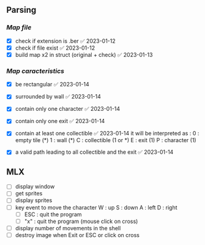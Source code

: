 
## Parsing

### *Map file*

- [x] check if extension is .ber ✅ 2023-01-12
- [x] check if file exist ✅ 2023-01-12
- [x] build map x2 in struct (original + check) ✅ 2023-01-13

### *Map caracteristics*

- [x] be rectangular ✅ 2023-01-14
- [x] surrounded by wall ✅ 2023-01-14
- [x] contain only one character ✅ 2023-01-14
- [x] contain only one exit ✅ 2023-01-14
- [x] contain at least one collectible ✅ 2023-01-14
it will be interpreted as :
	0    : empty tile      (\*)
	1     : wall                (\*)
	C    : collectible     (1 or \*)
	E    : exit                (1)
	P    : character      (1)

- [x] a valid path leading to all collectible and the exit ✅ 2023-01-14

## MLX

- [ ] display window 
- [ ] get sprites
- [ ] display sprites
- [ ] key event to move the character
		W    : up
		S     : down
		A     : left
		D     : right
	- [ ] ESC : quit the program
	- [ ] "x"   : quit the program (mouse click on cross)
- [ ] display number of movements in the shell
- [ ] destroy image when Exit or ESC or click on cross
